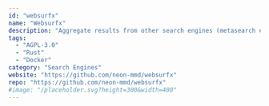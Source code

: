 ```yaml
---
id: "websurfx"
name: "Websurfx"
description: "Aggregate results from other search engines (metasearch engine) without ads while keeping privacy and security in mind. It is extremely fast and provides a high level of customization (alternative to SearX)."
tags:
  - "AGPL-3.0"
  - "Rust"
  - "Docker"
category: "Search Engines"
website: "https://github.com/neon-mmd/websurfx"
repo: "https://github.com/neon-mmd/websurfx"
#image: "/placeholder.svg?height=300&width=400"
---
```


